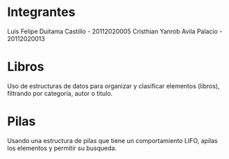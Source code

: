 # Integrantes
Luis Felipe Duitama Castillo - 20112020005
Cristhian Yanrob Avila Palacio - 20112020013

# Libros
Uso de estructuras de datos para organizar y clasificar elementos (libros), filtrando por categoría, autor o titulo.

# Pilas

Usando una estructura de pilas que tiene un comportamiento LIFO, apilas los elementos y permitir su busqueda.
